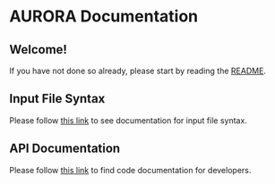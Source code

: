 AURORA Documentation
====================

## Welcome!

If you have not done so already, please start by reading the [README](README.md).

## Input File Syntax

Please follow [this link](doc/htmldoc/index.html) to see documentation for input file syntax.

## API Documentation

Please follow [this link](doc/doxygen/index.md) to find code documentation for developers.

